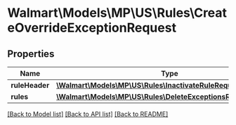 # Walmart\Models\MP\US\Rules\CreateOverrideExceptionRequest

## Properties

Name | Type | Description | Notes
------------ | ------------- | ------------- | -------------
**ruleHeader** | [**\Walmart\Models\MP\US\Rules\InactivateRuleRequestRuleHeader**](InactivateRuleRequestRuleHeader.md) |  | [optional]
**rules** | [**\Walmart\Models\MP\US\Rules\DeleteExceptionsRequestRules**](DeleteExceptionsRequestRules.md) |  | [optional]


[[Back to Model list]](./) [[Back to API list]](../../../../../README.md#supported-apis) [[Back to README]](../../../../../README.md)
